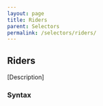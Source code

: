 ```yaml
---
layout: page
title: Riders
parent: Selectors
permalink: /selectors/riders/
---
```


## Riders

[Description]

### Syntax

```js

```

